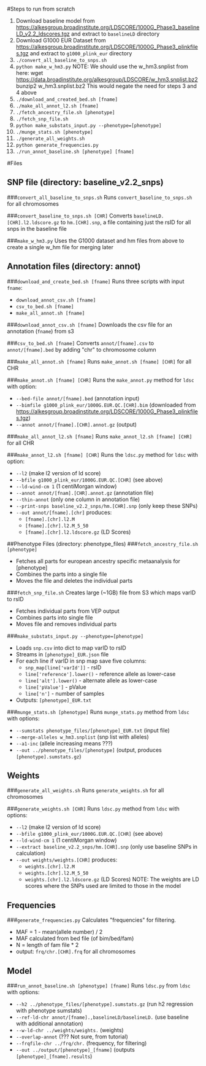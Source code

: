 #Steps to run from scratch
1) Download baseline model from https://alkesgroup.broadinstitute.org/LDSCORE/1000G_Phase3_baselineLD_v2.2_ldscores.tgz and extract to `baselineLD` directory
2) Download G1000 EUR Dataset from https://alkesgroup.broadinstitute.org/LDSCORE/1000G_Phase3_plinkfiles.tgz and extract to `g1000_plink_eur` directory
3) `./convert_all_baseline_to_snps.sh`
4) `python make_w_hm3.py`
NOTE: We should use the w_hm3.snplist from here:
   wget https://data.broadinstitute.org/alkesgroup/LDSCORE/w_hm3.snplist.bz2
   bunzip2 w_hm3.snplist.bz2
This would negate the need for steps 3 and 4 above
5) `./download_and_created_bed.sh [fname]`
6) `./make_all_annot_l2.sh [fname]`
7) `./fetch_ancestry_file.sh [phenotype]`
8) `./fetch_snp_file.sh`
9) `python make_substats_input.py --phenotype=[phenotype]`
10) `./munge_stats.sh [phenotype]`
11) `./generate_all_weights.sh`
12) `python generate_frequencies.py`
13) `./run_annot_baseline.sh [phenotype] [fname]`

#Files
## SNP file (directory: baseline_v2.2_snps)
###`convert_all_baseline_to_snps.sh`
Runs `convert_baseline_to_snps.sh` for all chromosomes

###`convert_baseline_to_snps.sh [CHR]`
Converts `baselineLD.[CHR].l2.ldscore.gz` to `hm.[CHR].snp`, 
a file containing just the rsID for all snps in the baseline file

###`make_w_hm3.py`
Uses the G1000 dataset and hm files from above to create a single w_hm file for merging later

## Annotation files (directory: annot)
###`download_and_create_bed.sh [fname]`
Runs three scripts with input `fname`:
* `download_annot_csv.sh [fname]`
* `csv_to_bed.sh [fname]`
* `make_all_annot.sh [fname]`

###`download_annot_csv.sh [fname]`
Downloads the csv file for an annotation (`fname`) from s3

###`csv_to_bed.sh [fname]`
Converts `annot/[fname].csv` to `annot/[fname].bed` by adding "chr" to chromosome column

###`make_all_annot.sh [fname]`
Runs `make_annot.sh [fname] [CHR]` for all CHR

###`make_annot.sh [fname] [CHR]`
Runs the `make_annot.py` method for `ldsc` with option:
* `--bed-file annot/[fname].bed` (annotation input)
* `--bimfile g1000_plink_eur/1000G.EUR.QC.[CHR].bim` (downloaded from https://alkesgroup.broadinstitute.org/LDSCORE/1000G_Phase3_plinkfiles.tgz)
* `--annot annot/[fname].[CHR].annot.gz` (output)

###`make_all_annot_l2.sh [fname]`
Runs `make_annot_l2.sh [fname] [CHR]` for all CHR

###`make_annot_l2.sh [fname] [CHR]`
Runs the `ldsc.py` method for `ldsc` with option:
* `--l2` (make l2 version of ld score)
* `--bfile g1000_plink_eur/1000G.EUR.QC.[CHR]` (see above)
* `--ld-wind-cm 1` (1 centiMorgan window)
* `--annot annot/[fnam].[CHR].annot.gz` (annotation file)
* `--thin-annot` (only one column in annotation file)
* `--print-snps baseline_v2.2_snps/hm.[CHR].snp` (only keep these SNPs)
* `--out annot/[fname].[chr]` produces:
  * `[fname].[chr].l2.M`
  * `[fname].[chr].l2.M_5_50`
  * `[fname].[chr].l2.ldscore.gz` (LD Scores)

##Phenotype Files (directory: phenotype_files)
###`fetch_ancestry_file.sh [phenotype]`
* Fetches all parts for european ancestry specific metaanalysis for [phenotype]
* Combines the parts into a single file
* Moves the file and deletes the individual parts

###`fetch_snp_file.sh`
Creates large (~1GB) file from S3 which maps varID to rsID
* Fetches individual parts from VEP output
* Combines parts into single file
* Moves file and removes individual parts

###`make_substats_input.py --phenotype=[phenotype]`
* Loads `snp.csv` into dict to map varID to rsID
* Streams in `[phenotype]_EUR.json` file
* For each line if varID in snp map save five columns:
  * `snp_map[line['varId']]` - rsID
  * `line['reference'].lower()` - reference allele as lower-case
  * `line['alt'].lower()` - alternate allele as lower-case
  * `line['pValue']` - pValue
  * `line['n']` - number of samples
* Outputs: `[phenotype]_EUR.txt`

###`munge_stats.sh [phenotype]`
Runs `munge_stats.py` method from `ldsc` with options:
* `--sumstats phenotype_files/[phenotype]_EUR.txt` (input file)
* `--merge-alleles w_hm3.snplist` (snp list with alleles)
* `--a1-inc` (allele increasing means ???)
* `--out ../phenotype_files/[phenotype]` (output, produces `[phenotype].sumstats.gz`)

## Weights
###`generate_all_weights.sh`
Runs `generate_weights.sh` for all chromosomes

###`generate_weights.sh [CHR]`
Runs `ldsc.py` method from `ldsc` with options:
* `--l2` (make l2 version of ld score)
* `--bfile g1000_plink_eur/1000G.EUR.QC.[CHR]` (see above)
* `--ld-wind-cm 1` (1 centiMorgan window)
* `--extract baseline_v2.2_snps/hm.[CHR].snp` (only use baseline SNPs in calculation)
* `--out weights/weights.[CHR]` produces:
    * `weights.[chr].l2.M`
    * `weights.[chr].l2.M_5_50`
    * `weights.[chr].l2.ldscore.gz` (LD Scores)
NOTE: The weights are LD scores where the SNPs used are limited to those in the model

## Frequencies
###`generate_frequencies.py`
Calculates "frequencies" for filtering. 
* MAF = 1 - mean(allele number) / 2
* MAF calculated from bed file (of bim/bed/fam)
* N = length of fam file * 2
* output: `frq/chr.[CHR].frq` for all chromosomes

## Model
###`run_annot_baseline.sh [phenotype] [fname]`
Runs `ldsc.py` from `ldsc` with options:
* `--h2 ../phenotype_files/[phenotype].sumstats.gz` (run h2 regression with phenotype sumstats)
* `--ref-ld-chr annot/[fname].,baselineLD/baselineLD.` (use baseline with additional annotation)
* `--w-ld-chr ../weights/weights.` (weights)
* `--overlap-annot` (??? Not sure, from tutorial)
* `--frqfile-chr ../frq/chr.` (frequency, for filtering)
* `--out ../output/[phenotype]_[fname]` (outputs `[phenotype]_[fname].results`)
